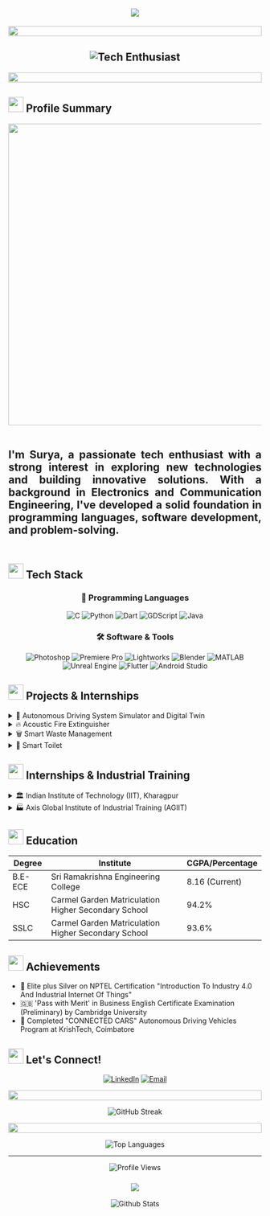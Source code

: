 <h1 align="center";style="border: none; text-decoration: none;">
   <img src="https://readme-typing-svg.herokuapp.com/?lines=Hello,+I'm+Surya!;Welcome+to+my+GitHub+profile+👋!&center=true&size=40&width=750&height=100&font=Fira%20Code&size=40&duration=3000&pause=1000&center=true&vCenter=true&width=800&height=100">
  
</h1>
<p align="center">
  <img src="https://i.imgur.com/dBaSKWF.gif" height="20" width="100%">
</p>

<h2 align="center">
  <img src="https://readme-typing-svg.herokuapp.com?font=Fira+Code&size=30&duration=2000&pause=500&center=true&vCenter=true&width=1300&height=50&lines=Innovative+Electronics+and+Communcation+Engineer;+Passionate+about+exploring+new+technologies;Building+innovative+solutions!;I'm+excited+to+share+my+projects+and+experiences+with+you!+🚀" alt="Tech Enthusiast" />
</h2>

<p align="center">
  <img src="https://i.imgur.com/dBaSKWF.gif" height="20" width="100%">
</p>

## <img src="https://media.giphy.com/media/iY8CRBdQXODJSCERIr/giphy.gif" width="30px"> Profile Summary
<div align="center">
<img src="https://github.com/Anmol-Baranwal/Cool-GIFs-For-GitHub/assets/74038190/80728820-e06b-4f96-9c9e-9df46f0cc0a5" width="600">
<br><br>
</div>


<h2  align="justify">
I'm Surya, a passionate tech enthusiast with a strong interest in exploring new technologies and building innovative solutions. With a background in Electronics and Communication Engineering, I've developed a solid foundation in programming languages, software development, and problem-solving.
<br><br>
</h2>

## <img src="https://media2.giphy.com/media/QssGEmpkyEOhBCb7e1/giphy.gif?cid=ecf05e47a0n3gi1bfqntqmob8g9aid1oyj2wr3ds3mg700bl&rid=giphy.gif" width="30px"> Tech Stack

<div align="center">

### 🚀 Programming Languages
![C](https://img.shields.io/badge/C-A8B9CC?style=for-the-badge&logo=c&logoColor=white)
![Python](https://img.shields.io/badge/Python-3776AB?style=for-the-badge&logo=python&logoColor=white)
![Dart](https://img.shields.io/badge/Dart-0175C2?style=for-the-badge&logo=dart&logoColor=white)
![GDScript](https://img.shields.io/badge/GDScript-478CBF?style=for-the-badge&logo=godot-engine&logoColor=white)
![Java](https://img.shields.io/badge/Java-ED8B00?style=for-the-badge&logo=openjdk&logoColor=white)

### 🛠️ Software & Tools
![Photoshop](https://img.shields.io/badge/Photoshop-31A8FF?style=for-the-badge&logo=adobe-photoshop&logoColor=white)
![Premiere Pro](https://img.shields.io/badge/Premiere_Pro-9999FF?style=for-the-badge&logo=adobe-premiere-pro&logoColor=white)
![Lightworks](https://img.shields.io/badge/Lightworks-25A8E0?style=for-the-badge&logo=lightworks&logoColor=white)
![Blender](https://img.shields.io/badge/Blender-F5792A?style=for-the-badge&logo=blender&logoColor=white)
![MATLAB](https://img.shields.io/badge/MATLAB-0076A8?style=for-the-badge&logo=mathworks&logoColor=white)
![Unreal Engine](https://img.shields.io/badge/Unreal_Engine-313131?style=for-the-badge&logo=unreal-engine&logoColor=white)
![Flutter](https://img.shields.io/badge/Flutter-02569B?style=for-the-badge&logo=flutter&logoColor=white)
![Android Studio](https://img.shields.io/badge/Android_Studio-3DDC84?style=for-the-badge&logo=android-studio&logoColor=white)

</div>

## <img src="https://media.giphy.com/media/j2pOGeGYKe2xCCKwfi/giphy.gif" width="30px"> Projects & Internships

<details>
<summary>🚗 Autonomous Driving System Simulator and Digital Twin</summary>

- 🤝 Industrial Collaboration with Capgemini
- 🛠️ Tools: Linux, Unreal Engine, Autoware, Roadrunner, Blender, MeshLab, CloudCompare
- 🎯 Goal: Redefine data collection in autonomous vehicles
- 💡 Features: Real-time environment for testing and verification, simulation of hazardous scenarios


</details>

<details>
<summary>🔥 Acoustic Fire Extinguisher</summary>

- 🏆 Winner of SREC INNOVATE 2023
- 🛠️ Tools: Amplifiers, Woofers, Oscilloscope
- 🔊 Utilizes sound waves in the 50-60Hz range
- 🚒 Aims to combat fires swiftly at early stages


</details>

<details>
<summary>🗑️ Smart Waste Management</summary>

- 💡 Collaboration with Centre for Collaborative Innovation (CoIN) - SREC
- 🛠️ Tools: ESP8266, SEN0311, Custom PCB, Flutter, Android Studio, Firebase
- 📱 Features: Live monitoring, waste categorization, automated notifications
- ♻️ Goal: Reshape waste disposal efficiency


</details>

<details>
<summary>🚽 Smart Toilet</summary>

- 🧠 IoT-enabled management application
- 🛠️ Tools: I2C module, IR Sensor, Servo Motors, Arduino IDE, Flutter, Android Studio, Firebase
- 🧼 Features: Hydrophobic bowl, UV disinfection, bidet, tornado flushing
- ♻️ Sustainable waste system with anaerobic digestion


</details>

## <img src="https://media.giphy.com/media/WUlplcMpOCEmTGBtBW/giphy.gif" width="30"> Internships & Industrial Training

<details>
<summary>🏛️ Indian Institute of Technology (IIT), Kharagpur</summary>

- 📆 Duration: 6 weeks
- 🔬 Field: Next Gen Communication
- 🎯 Focus: Cutting-edge research and development in advanced communication technologies


</details>

<details>
<summary>🏭 Axis Global Institute of Industrial Training (AGIIT)</summary>

- 📆 Duration: 2 weeks
- 🔧 Topic: Industrial Automation
- 🎓 Gained hands-on experience with state-of-the-art industrial automation technologies


</details>

## <img src="https://media.giphy.com/media/gVlgj80ZLp9yo/giphy.gif" width="30px"> Education

<div align="center">

| Degree  | Institute                                           | CGPA/Percentage |
| ------- | --------------------------------------------------- | --------------- |
| B.E-ECE | Sri Ramakrishna Engineering College                 | 8.16 (Current)  |
| HSC     | Carmel Garden Matriculation Higher Secondary School | 94.2%           |
| SSLC    | Carmel Garden Matriculation Higher Secondary School | 93.6%           |

</div>

## <img src="https://media.giphy.com /media/MS9Yq6Y718CSiDTxR5/giphy.gif" width="30px"> Achievements

- 🏅 Elite plus Silver on NPTEL Certification "Introduction To Industry 4.0 And Industrial Internet Of Things"
- 🇬🇧 'Pass with Merit' in Business English Certificate Examination (Preliminary) by Cambridge University
- 🚗 Completed "CONNECTED CARS" Autonomous Driving Vehicles Program at KrishTech, Coimbatore

## <img src="https://media.giphy.com/media/LnQjpWaON8nhr21vNW/giphy.gif" width="30px"> Let's Connect!

<div align="center">

[![LinkedIn](https://img.shields.io/badge/LinkedIn-Connect-0077B5?style=for-the-badge&logo=linkedin&logoColor=white)](https://www.linkedin.com/in/surya-rangaraj-k/)
[![Email](https://img.shields.io/badge/Email-Contact-D14836?style=for-the-badge&logo=gmail&logoColor=white)](mailto:suryar8434@gmail.com)

</div>

<p align="center">
  <img src="https://i.imgur.com/dBaSKWF.gif" height="20" width="100%">
</p>

<div align="center">
  <img src="https://github-readme-streak-stats.herokuapp.com/?user=bugmarkey&theme=radical" alt="GitHub Streak" />
</div>

<p align="center">
  <img src="https://i.imgur.com/dBaSKWF.gif" height="20" width="100%">
</p>

<div align="center">
  <img src="https://github-readme-stats.vercel.app/api/top-langs/?username=bugmarkey&layout=compact&theme=radical" alt="Top Languages" />
</div>

---

<div align="center">
  <img src="https://komarev.com/ghpvc/?username=bugmarkey&color=blueviolet&style=for-the-badge" alt="Profile Views" />
</div>

<h3 align="center">
  <img src="https://readme-typing-svg.herokuapp.com/?lines=Thanks+for+visiting!;Let's+innovate+together!&center=true&size=22&width=500">
</h3>

<div align="center">
  <img src="https://raw.githubusercontent.com/mayhemantt/mayhemantt/Update/svg/Bottom.svg" alt="Github Stats" />
</div>
